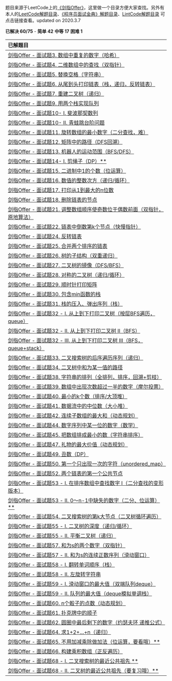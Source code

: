 题目来源于LeetCode上的[《剑指Offer》](https://leetcode-cn.com/problemset/lcof/)，这里做一个目录方便大家查找。另外有本人的[LeetCode解题目录](https://michael.blog.csdn.net/article/details/100577842)、[《程序员面试金典》解题目录](https://blog.csdn.net/qq_21201267/article/details/104306869)、[LintCode解题目录](https://blog.csdn.net/qq_21201267/article/details/104603021) 可点击链接查看。updated on 2020.3.7

**已解决 60/75** - **简单 42** **中等 17** **困难 1**

| 已解题目                                                     |
| :----------------------------------------------------------- |
| [剑指Offer - 面试题3. 数组中重复的数字（哈希）](https://michael.blog.csdn.net/article/details/104271451) |
| [剑指Offer - 面试题4. 二维数组中的查找（双指针）](https://michael.blog.csdn.net/article/details/104271597) |
| [剑指Offer - 面试题5. 替换空格（字符串）](https://michael.blog.csdn.net/article/details/104271779) |
| [剑指Offer - 面试题6. 从尾到头打印链表（栈，递归，反转链表）](https://michael.blog.csdn.net/article/details/104272440) |
| [剑指Offer - 面试题7. 重建二叉树（递归）](https://blog.csdn.net/qq_21201267/article/details/104294946) |
| [剑指Offer - 面试题9. 用两个栈实现队列](https://michael.blog.csdn.net/article/details/104272589) |
| [剑指Offer - 面试题10- I. 斐波那契数列](https://michael.blog.csdn.net/article/details/104272616) |
| [剑指Offer - 面试题10- II. 青蛙跳台阶问题](https://michael.blog.csdn.net/article/details/104289407) |
| [剑指Offer - 面试题11. 旋转数组的最小数字（二分查找，难）](https://blog.csdn.net/qq_21201267/article/details/104295164) |
| [剑指Offer - 面试题12. 矩阵中的路径（DFS回溯）](https://blog.csdn.net/qq_21201267/article/details/104299657) |
| [剑指Offer - 面试题13. 机器人的运动范围（BFS/DFS）](https://michael.blog.csdn.net/article/details/104304746) |
| [剑指Offer - 面试题14- I. 剪绳子（DP）**](https://michael.blog.csdn.net/article/details/102942661) |
| [剑指Offer - 面试题15. 二进制中1的个数（位运算）](https://michael.blog.csdn.net/article/details/104289467) |
| [剑指Offer - 面试题16. 数值的整数次方（递归/循环）](https://michael.blog.csdn.net/article/details/102489210) |
| [剑指Offer - 面试题17. 打印从1到最大的n位数](https://michael.blog.csdn.net/article/details/104289534) |
| [剑指Offer - 面试题18. 删除链表的节点](https://blog.csdn.net/qq_21201267/article/details/104300064) |
| [剑指Offer - 面试题21. 调整数组顺序使奇数位于偶数前面（双指针，原地算法）](https://michael.blog.csdn.net/article/details/104304117) |
| [剑指Offer - 面试题22. 链表中倒数第k个节点（快慢指针）](https://blog.csdn.net/qq_21201267/article/details/104318179) |
| [剑指Offer - 面试题24. 反转链表](https://blog.csdn.net/qq_21201267/article/details/104301888) |
| [剑指Offer - 面试题25. 合并两个排序的链表](https://michael.blog.csdn.net/article/details/100056931) |
| [剑指Offer - 面试题26. 树的子结构（双重递归）](https://michael.blog.csdn.net/article/details/104710978) |
| [剑指Offer - 面试题27. 二叉树的镜像（DFS/BFS）](https://michael.blog.csdn.net/article/details/99675950) |
| [剑指Offer - 面试题28. 对称的二叉树（递归/循环）](https://michael.blog.csdn.net/article/details/102493073) |
| [剑指Offer - 面试题29. 顺时针打印矩阵](https://michael.blog.csdn.net/article/details/100395555) |
| [剑指Offer - 面试题30. 包含min函数的栈](https://michael.blog.csdn.net/article/details/100188954) |
| [剑指Offer - 面试题31. 栈的压入、弹出序列（栈）](https://michael.blog.csdn.net/article/details/103566492) |
| [剑指Offer - 面试题32 - I. 从上到下打印二叉树（按层BFS遍历，queue）](https://michael.blog.csdn.net/article/details/104356010) |
| [剑指Offer - 面试题32 - II. 从上到下打印二叉树 II（BFS）](https://michael.blog.csdn.net/article/details/99699445) |
| [剑指Offer - 面试题32 - III. 从上到下打印二叉树 III（BFS，queue+stack）](https://michael.blog.csdn.net/article/details/104357304) |
| [剑指Offer - 面试题33. 二叉搜索树的后序遍历序列（递归）](https://blog.csdn.net/qq_21201267/article/details/104380517) |
| [剑指Offer - 面试题34. 二叉树中和为某一值的路径](https://michael.blog.csdn.net/article/details/100550154) |
| [剑指Offer - 面试题38. 字符串的排列（全排列，排序，回溯+剪枝）](https://michael.blog.csdn.net/article/details/104407890) |
| [剑指Offer - 面试题39. 数组中出现次数超过一半的数字（摩尔投票）](https://michael.blog.csdn.net/article/details/99249031) |
| [剑指Offer - 面试题40. 最小的k个数（排序/大顶堆）](https://michael.blog.csdn.net/article/details/104327350) |
| [剑指Offer - 面试题41. 数据流中的中位数（大小堆）](https://michael.blog.csdn.net/article/details/102865997) |
| [剑指Offer - 面试题42. 连续子数组的最大和（动态规划）](https://michael.blog.csdn.net/article/details/97559470) |
| [剑指Offer - 面试题44. 数字序列中某一位的数字（数学）](https://michael.blog.csdn.net/article/details/103571864) |
| [剑指Offer - 面试题45. 把数组排成最小的数（字符串排序）](https://michael.blog.csdn.net/article/details/104451645) |
| [剑指Offer - 面试题47. 礼物的最大价值（动态规划）](https://michael.blog.csdn.net/article/details/104711602) |
| [剑指Offer - 面试题49. 丑数（DP）](https://michael.blog.csdn.net/article/details/103738537) |
| [剑指Offer - 面试题50. 第一个只出现一次的字符（unordered_map）](https://michael.blog.csdn.net/article/details/104322216) |
| [剑指Offer - 面试题52. 两个链表的第一个公共节点](https://michael.blog.csdn.net/article/details/100168364) |
| [剑指Offer - 面试题53 - I. 在排序数组中查找数字 I（二分查找的变形版本）](https://michael.blog.csdn.net/article/details/104335429) |
| [剑指Offer - 面试题53 - II. 0～n-1中缺失的数字（二分、位运算）**](https://michael.blog.csdn.net/article/details/104333385) |
| [剑指Offer - 面试题54. 二叉搜索树的第k大节点（二叉树循环遍历）](https://michael.blog.csdn.net/article/details/104332968) |
| [剑指Offer - 面试题55 - I. 二叉树的深度（递归/循环）](https://michael.blog.csdn.net/article/details/99690644) |
| [剑指Offer - 面试题55 - II. 平衡二叉树（递归）](https://michael.blog.csdn.net/article/details/100783394) |
| [剑指Offer - 面试题57. 和为s的两个数字（双指针）](https://michael.blog.csdn.net/article/details/104321160) |
| [剑指Offer - 面试题57 - II. 和为s的连续正数序列（滑动窗口）](https://michael.blog.csdn.net/article/details/104321869) |
| [剑指Offer - 面试题58 - I. 翻转单词顺序（栈）](https://michael.blog.csdn.net/article/details/99663417) |
| [剑指Offer - 面试题58 - II. 左旋转字符串](https://michael.blog.csdn.net/article/details/104411021) |
| [剑指Offer - 面试题59 - I. 滑动窗口的最大值（双端队列deque）](https://michael.blog.csdn.net/article/details/99613437) |
| [剑指Offer - 面试题59 - II. 队列的最大值（deque模拟单调栈）](https://michael.blog.csdn.net/article/details/104710461) |
| [剑指Offer - 面试题60. n个骰子的点数（动态规划）](https://michael.blog.csdn.net/article/details/104439480) |
| [剑指Offer - 面试题61. 扑克牌中的顺子](https://michael.blog.csdn.net/article/details/104409360) |
| [剑指Offer - 面试题62. 圆圈中最后剩下的数字（约瑟夫环 递推公式）](https://michael.blog.csdn.net/article/details/104442971) |
| [剑指Offer - 面试题64. 求1+2+…+n（递归）](https://blog.csdn.net/qq_21201267/article/details/104303145) |
| [剑指Offer - 面试题65. 不用加减乘除做加法（位运算，要看哦）**](https://michael.blog.csdn.net/article/details/104303944) |
| [剑指Offer - 面试题66. 构建乘积数组（正反遍历）](https://michael.blog.csdn.net/article/details/104322129) |
| [剑指Offer - 面试题68 - I. 二叉搜索树的最近公共祖先 **](https://michael.blog.csdn.net/article/details/100868602) |
| [剑指Offer - 面试题68 - II. 二叉树的最近公共祖先（要复习哦）**](https://michael.blog.csdn.net/article/details/100869188) |

